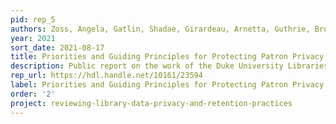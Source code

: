 ```yaml
---
pid: rep_5
authors: Zoss, Angela, Gatlin, Shadae, Girardeau, Arnetta, Guthrie, Brooke, Healy, Ciara, Hill, Jack, Wickes, Abigail, and McGeary, Tim.
year: 2021
sort_date: 2021-08-17
title: Priorities and Guiding Principles for Protecting Patron Privacy
description: Public report on the work of the Duke University Libraries’ Data Privacy and Retention Task Force from spring 2020 to spring 2021
rep_url: https://hdl.handle.net/10161/23594
label: Priorities and Guiding Principles for Protecting Patron Privacy
order: '2'
project: reviewing-library-data-privacy-and-retention-practices
---
```

